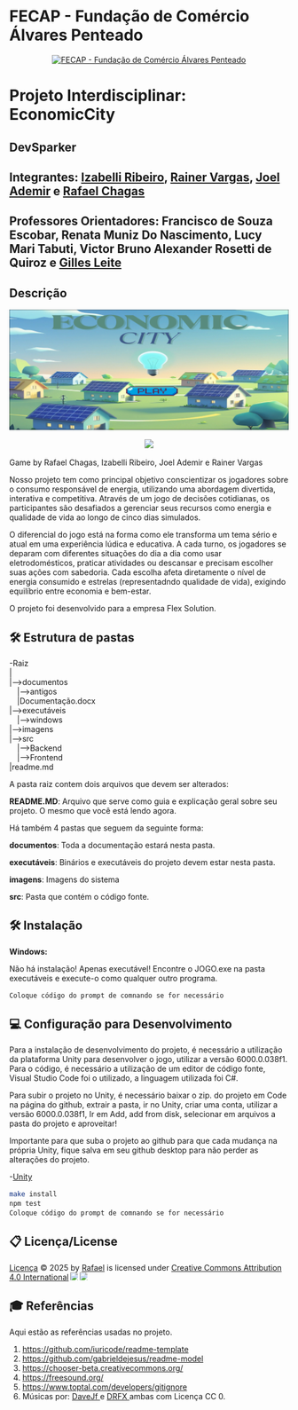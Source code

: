 

# FECAP - Fundação de Comércio Álvares Penteado

<p align="center">
<a href= "https://www.fecap.br/"><img src="https://encrypted-tbn0.gstatic.com/images?q=tbn:ANd9GcRhZPrRa89Kma0ZZogxm0pi-tCn_TLKeHGVxywp-LXAFGR3B1DPouAJYHgKZGV0XTEf4AE&usqp=CAU" alt="FECAP - Fundação de Comércio Álvares Penteado" border="0"></a>
</p>

# Projeto Interdisciplinar: EconomicCity

## DevSparker

## Integrantes: [Izabelli Ribeiro](https://github.com/izaabs), [Rainer Vargas](https://github.com/rainer088), [Joel Ademir](https://github.com/jaoos) e [Rafael Chagas](https://github.com/rafaelchagas06)

## Professores Orientadores: Francisco de Souza Escobar, Renata Muniz Do Nascimento, Lucy Mari Tabuti, Victor Bruno Alexander Rosetti de Quiroz e [Gilles Leite](https://www.linkedin.com/in/gillespleite/?original_referer=https%3A%2F%2Fgithub.com%2F2025-1-NCC1%2FProjeto1%3Ftab%3Dreadme-ov-file)

## Descrição

![Foto Jogo](https://github.com/2025-1-NCC1/Projeto2/blob/main/imagens/menu%20ecnomiccity.PNG)

<p align="center">
  <img src= (https://github.com/2025-1-NCC1/Projeto2/blob/main/imagens/menu%20ecnomiccity.PNG)

</p>

  Game by Rafael Chagas, Izabelli Ribeiro, Joel Ademir e Rainer Vargas

Nosso projeto tem como principal objetivo conscientizar os jogadores sobre o consumo responsável de energia, utilizando uma abordagem divertida, interativa e competitiva. Através de um jogo de decisões cotidianas, os participantes são desafiados a gerenciar seus recursos como energia e qualidade de vida ao longo de cinco dias simulados.

O diferencial do jogo está na forma como ele transforma um tema sério e atual em uma experiência lúdica e educativa. A cada turno, os jogadores se deparam com diferentes situações do dia a dia como usar eletrodomésticos, praticar atividades ou descansar e precisam escolher suas ações com sabedoria. Cada escolha afeta diretamente o nível de energia consumido e estrelas (representadndo qualidade de vida), exigindo equilíbrio entre economia e bem-estar.

O projeto foi desenvolvido para a empresa Flex Solution.
## 🛠 Estrutura de pastas

-Raiz<br>
|<br>
|-->documentos<br>
  &emsp;|-->antigos<br>
  &emsp;|Documentação.docx<br>
|-->executáveis<br>
  &emsp;|-->windows<br>
|-->imagens<br>
|-->src<br>
  &emsp;|-->Backend<br>
  &emsp;|-->Frontend<br>
|readme.md<br>

A pasta raiz contem dois arquivos que devem ser alterados:

<b>README.MD</b>: Arquivo que serve como guia e explicação geral sobre seu projeto. O mesmo que você está lendo agora.

Há também 4 pastas que seguem da seguinte forma:

<b>documentos</b>: Toda a documentação estará nesta pasta.

<b>executáveis</b>: Binários e executáveis do projeto devem estar nesta pasta.

<b>imagens</b>: Imagens do sistema

<b>src</b>: Pasta que contém o código fonte.

## 🛠 Instalação

<b>Windows:</b>

Não há instalação! Apenas executável!
Encontre o JOGO.exe na pasta executáveis e execute-o como qualquer outro programa.

```sh
Coloque código do prompt de comnando se for necessário
```

## 💻 Configuração para Desenvolvimento

Para a instalação de desenvolvimento do projeto, é necessário a utilização da plataforma Unity
para desenvolver o jogo, utilizar a versão 6000.0.038f1. Para o código, é necessário a utilização
de um editor de código fonte, Visual Studio Code foi o utilizado, a linguagem utilizada foi C#.

Para subir o projeto no Unity, é necessário baixar o zip. do projeto em Code na página do github, extrair a pasta, ir no Unity, criar uma conta, 
utilizar a versão 6000.0.038f1, Ir em Add, add from disk, selecionar em arquivos a pasta do projeto e aproveitar!

Importante para que suba o projeto ao github para que cada mudança na própria Unity, fique salva em seu github desktop para não perder as alterações do projeto.

-<a href="https://unity.com/pt">Unity</a>

```sh
make install
npm test
Coloque código do prompt de comnando se for necessário
```

## 📋 Licença/License
<a href="https://github.com/2025-1-NCC1/Projeto2">Licença</a> © 2025 by <a href="https://github.com/2025-1-NCC1/Projeto2">Rafael</a> is licensed under <a href="https://creativecommons.org/licenses/by/4.0/">Creative Commons Attribution 4.0 International</a><img src="https://mirrors.creativecommons.org/presskit/icons/cc.svg" style="max-width: 1em;max-height:1em;margin-left: .2em;"><img src="https://mirrors.creativecommons.org/presskit/icons/by.svg" style="max-width: 1em;max-height:1em;margin-left: .2em;">
## 🎓 Referências

Aqui estão as referências usadas no projeto.

1. <https://github.com/iuricode/readme-template>
2. <https://github.com/gabrieldejesus/readme-model>
3. <https://chooser-beta.creativecommons.org/>
4. <https://freesound.org/>
5. <https://www.toptal.com/developers/gitignore>
6. Músicas por: <a href="https://freesound.org/people/DaveJf/sounds/616544/"> DaveJf </a> e <a href="https://freesound.org/people/DRFX/sounds/338986/"> DRFX </a> ambas com Licença CC 0.
